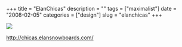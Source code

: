 +++
title = "ElanChicas"
description = ""
tags = ["maximalist"]
date = "2008-02-05"
categories = ["design"]
slug = "elanchicas"
+++


 

  <div id="screens-thumbs" class="clearfix">
    <div class="txt-center" id="design-submission"><a href="http://chicas.elansnowboards.com/"><img id='bluga-thumbnail-988' class='bluga-thumbnail large' src='http://media.konigi.com/bluga/
wt47f27efb14e9b_0.jpg'/></a></div>  
  </div>   
<p><a href="http://chicas.elansnowboards.com/">http://chicas.elansnowboards.com/</a></p>




